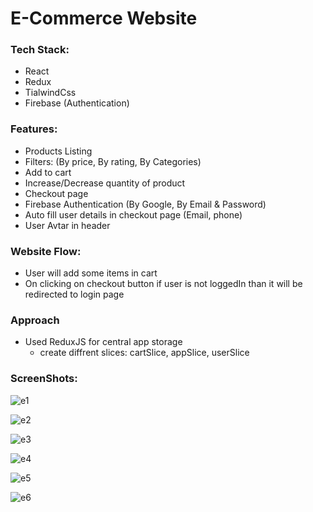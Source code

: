 # E-Commerce Website

### Tech Stack:
- React
- Redux
- TialwindCss
- Firebase (Authentication)

### Features:
- Products Listing
- Filters: (By price, By rating, By Categories)
- Add to cart
- Increase/Decrease quantity of product
- Checkout page
- Firebase Authentication (By Google, By Email & Password)
- Auto fill user details in checkout page (Email, phone)
- User Avtar in header

### Website Flow:
- User will add some items in cart
- On clicking on checkout button if user is not loggedIn than it will be redirected to login page

### Approach
- Used ReduxJS for central app storage
  - create diffrent slices: cartSlice, appSlice, userSlice

### ScreenShots:
![e1](https://github.com/harshilsharmaa/totalitycorp-frontend-challenge/assets/71216106/6e298797-15fe-49d6-a959-fe24f955ac1e)

![e2](https://github.com/harshilsharmaa/totalitycorp-frontend-challenge/assets/71216106/a55656c1-52e7-42f9-9728-dc8c6b19c13c)

![e3](https://github.com/harshilsharmaa/totalitycorp-frontend-challenge/assets/71216106/22bf17a7-95f3-4144-a9dd-4014bd9a9667)

![e4](https://github.com/harshilsharmaa/totalitycorp-frontend-challenge/assets/71216106/268465b1-dc09-4936-9009-e7316c327c8a)

![e5](https://github.com/harshilsharmaa/totalitycorp-frontend-challenge/assets/71216106/e0cd67bb-e908-4aa4-8772-6289663d1ec9)

![e6](https://github.com/harshilsharmaa/totalitycorp-frontend-challenge/assets/71216106/f1b25d8c-1a46-4a8f-bebc-837b02837f47)


